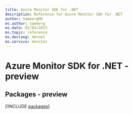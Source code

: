 ```yaml
---
title: Azure Monitor SDK for .NET
description: Reference for Azure Monitor SDK for .NET
author: SameergMS
ms.author: sameerg
ms.data: 02/03/2023
ms.topic: reference
ms.devlang: dotnet
ms.service: monitor
---
```

# Azure Monitor SDK for .NET - preview
## Packages - preview
[!INCLUDE [packages](monitor-index.md)]